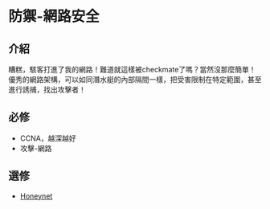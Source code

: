 # 防禦-網路安全

## 介紹

糟糕，駭客打進了我的網路！難道就這樣被checkmate了嗎？當然沒那麼簡單！<br>
優秀的網路架構，可以如同潛水艇的內部隔間一樣，把受害限制在特定範圍，甚至進行誘捕，找出攻擊者！

## 必修

* CCNA，越深越好
* 攻擊-網路

## 選修

* [ Honeynet](https://www.nchc.org.tw/tw/e_paper/subject/index.php?EPAPER_ID=68&SUBJECT_ID=29)
